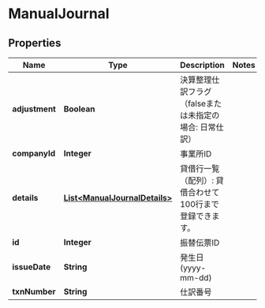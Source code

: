 

# ManualJournal


## Properties

Name | Type | Description | Notes
------------ | ------------- | ------------- | -------------
**adjustment** | **Boolean** | 決算整理仕訳フラグ（falseまたは未指定の場合: 日常仕訳） | 
**companyId** | **Integer** | 事業所ID | 
**details** | [**List&lt;ManualJournalDetails&gt;**](ManualJournalDetails.md) | 貸借行一覧（配列）: 貸借合わせて100行まで登録できます。 | 
**id** | **Integer** | 振替伝票ID | 
**issueDate** | **String** | 発生日 (yyyy-mm-dd) | 
**txnNumber** | **String** | 仕訳番号 | 



